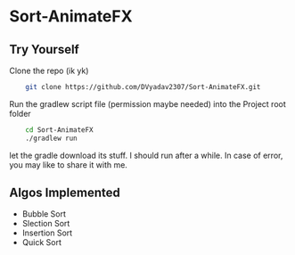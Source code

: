 # Sort-AnimateFX

## Try Yourself

Clone the repo (ik yk)
```bash
    git clone https://github.com/DVyadav2307/Sort-AnimateFX.git
```

Run the gradlew script file (permission maybe needed) into the Project root folder
```bash
    cd Sort-AnimateFX
    ./gradlew run
```

let the gradle download its stuff. I should run after a while. In case of error, you may like to share it with me.

## Algos Implemented

 * Bubble Sort
 * Slection Sort
 * Insertion Sort
 * Quick Sort
